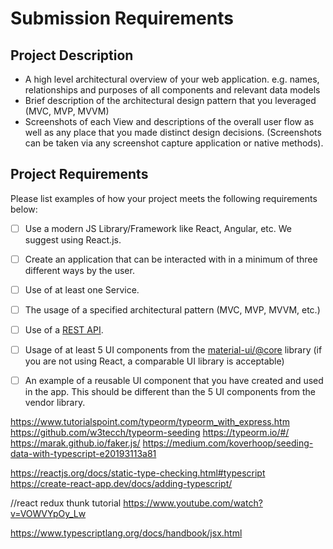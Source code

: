 # Submission Requirements
## Project Description
- A high level architectural overview of your web application. e.g. names, relationships and purposes of all components and relevant data models
- Brief description of the architectural design pattern that you leveraged (MVC, MVP, MVVM)
- Screenshots of each View and descriptions of the overall user flow as well as any place that you made distinct design decisions.  (Screenshots can be taken via any screenshot capture application or native methods).


## Project Requirements
Please list examples of how your project meets the following requirements below:
- [ ] Use a modern JS Library/Framework like React, Angular, etc. We suggest using React.js.

- [ ] Create an application that can be interacted with in a minimum of three different ways by the user.

- [ ] Use of at least one Service.

- [ ] The usage of a specified architectural pattern (MVC, MVP, MVVM,  etc.)

- [ ] Use of a [REST API](https://medium.com/@arteko/the-best-way-to-use-rest-apis-in-swift-95e10696c980).
- [ ] Usage of at least 5 UI components from the [material-ui/@core](https://material-ui.com/) library (if you are not using React, a comparable UI library is acceptable)

- [ ] An example of a reusable UI component that you have created and used in the app. This should be different than the 5 UI components from the vendor library.


https://www.tutorialspoint.com/typeorm/typeorm_with_express.htm
https://github.com/w3tecch/typeorm-seeding
https://typeorm.io/#/
https://marak.github.io/faker.js/
https://medium.com/koverhoop/seeding-data-with-typescript-e20193113a81

https://reactjs.org/docs/static-type-checking.html#typescript
https://create-react-app.dev/docs/adding-typescript/

//react redux thunk tutorial
https://www.youtube.com/watch?v=VOWVYpOy_Lw

https://www.typescriptlang.org/docs/handbook/jsx.html
